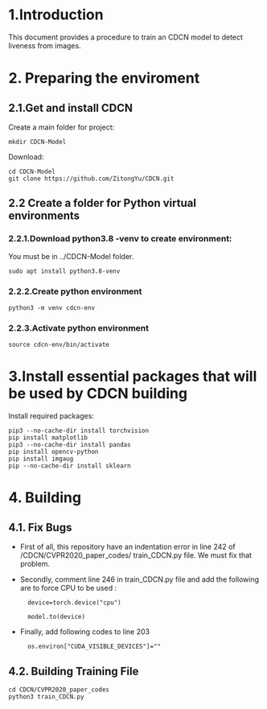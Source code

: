# 1.Introduction 

This document provides a procedure to train an CDCN model to detect liveness from images.

# 2. Preparing the enviroment 

## 2.1.Get and install CDCN
Create a main folder for project:
	
	mkdir CDCN-Model 

Download:  
	
	cd CDCN-Model 
	git clone https://github.com/ZitongYu/CDCN.git
    
 
## 2.2 Create a folder for Python virtual environments 
### 2.2.1.Download python3.8 -venv to create environment:
You must be in  ../CDCN-Model folder.   
   
   	sudo apt install python3.8-venv
    
### 2.2.2.Create python environment

	python3 -m venv cdcn-env

### 2.2.3.Activate python environment
 
    source cdcn-env/bin/activate

    
# 3.Install essential packages that will be used by CDCN building

Install required packages:

	pip3 --no-cache-dir install torchvision
	pip install matplotlib
	pip3 --no-cache-dir install pandas
	pip install opencv-python
	pip install imgaug
	pip --no-cache-dir install sklearn
	
# 4. Building 
## 4.1. Fix Bugs 
- First of all, this repository have an indentation error in line 242 of /CDCN/CVPR2020_paper_codes/
train_CDCN.py file. We must fix that problem.
- Secondly, comment line 246 in train_CDCN.py file and add the following are to force CPU to be used :
	 	
		device=torch.device("cpu")
        	
		model.to(device)
	
- Finally, add following codes to line 203
	
		os.environ["CUDA_VISIBLE_DEVICES"]=""
		
## 4.2. Building Training File 

	cd CDCN/CVPR2020_paper_codes
	python3 train_CDCN.py
